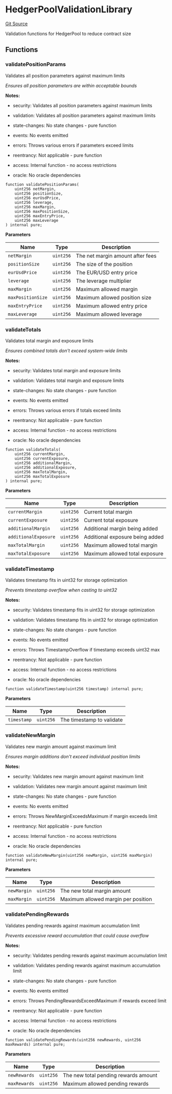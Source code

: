 # HedgerPoolValidationLibrary
[Git Source](https://github.com/Quantillon-Labs/smart-contracts/quantillon-protocol/blob/2f5647e68ddbc27f036af14281f026d5d4a6db27/src/libraries/HedgerPoolValidationLibrary.sol)

Validation functions for HedgerPool to reduce contract size


## Functions
### validatePositionParams

Validates all position parameters against maximum limits

*Ensures all position parameters are within acceptable bounds*

**Notes:**
- security: Validates all position parameters against maximum limits

- validation: Validates all position parameters against maximum limits

- state-changes: No state changes - pure function

- events: No events emitted

- errors: Throws various errors if parameters exceed limits

- reentrancy: Not applicable - pure function

- access: Internal function - no access restrictions

- oracle: No oracle dependencies


```solidity
function validatePositionParams(
    uint256 netMargin,
    uint256 positionSize,
    uint256 eurUsdPrice,
    uint256 leverage,
    uint256 maxMargin,
    uint256 maxPositionSize,
    uint256 maxEntryPrice,
    uint256 maxLeverage
) internal pure;
```
**Parameters**

|Name|Type|Description|
|----|----|-----------|
|`netMargin`|`uint256`|The net margin amount after fees|
|`positionSize`|`uint256`|The size of the position|
|`eurUsdPrice`|`uint256`|The EUR/USD entry price|
|`leverage`|`uint256`|The leverage multiplier|
|`maxMargin`|`uint256`|Maximum allowed margin|
|`maxPositionSize`|`uint256`|Maximum allowed position size|
|`maxEntryPrice`|`uint256`|Maximum allowed entry price|
|`maxLeverage`|`uint256`|Maximum allowed leverage|


### validateTotals

Validates total margin and exposure limits

*Ensures combined totals don't exceed system-wide limits*

**Notes:**
- security: Validates total margin and exposure limits

- validation: Validates total margin and exposure limits

- state-changes: No state changes - pure function

- events: No events emitted

- errors: Throws various errors if totals exceed limits

- reentrancy: Not applicable - pure function

- access: Internal function - no access restrictions

- oracle: No oracle dependencies


```solidity
function validateTotals(
    uint256 currentMargin,
    uint256 currentExposure,
    uint256 additionalMargin,
    uint256 additionalExposure,
    uint256 maxTotalMargin,
    uint256 maxTotalExposure
) internal pure;
```
**Parameters**

|Name|Type|Description|
|----|----|-----------|
|`currentMargin`|`uint256`|Current total margin|
|`currentExposure`|`uint256`|Current total exposure|
|`additionalMargin`|`uint256`|Additional margin being added|
|`additionalExposure`|`uint256`|Additional exposure being added|
|`maxTotalMargin`|`uint256`|Maximum allowed total margin|
|`maxTotalExposure`|`uint256`|Maximum allowed total exposure|


### validateTimestamp

Validates timestamp fits in uint32 for storage optimization

*Prevents timestamp overflow when casting to uint32*

**Notes:**
- security: Validates timestamp fits in uint32 for storage optimization

- validation: Validates timestamp fits in uint32 for storage optimization

- state-changes: No state changes - pure function

- events: No events emitted

- errors: Throws TimestampOverflow if timestamp exceeds uint32 max

- reentrancy: Not applicable - pure function

- access: Internal function - no access restrictions

- oracle: No oracle dependencies


```solidity
function validateTimestamp(uint256 timestamp) internal pure;
```
**Parameters**

|Name|Type|Description|
|----|----|-----------|
|`timestamp`|`uint256`|The timestamp to validate|


### validateNewMargin

Validates new margin amount against maximum limit

*Ensures margin additions don't exceed individual position limits*

**Notes:**
- security: Validates new margin amount against maximum limit

- validation: Validates new margin amount against maximum limit

- state-changes: No state changes - pure function

- events: No events emitted

- errors: Throws NewMarginExceedsMaximum if margin exceeds limit

- reentrancy: Not applicable - pure function

- access: Internal function - no access restrictions

- oracle: No oracle dependencies


```solidity
function validateNewMargin(uint256 newMargin, uint256 maxMargin) internal pure;
```
**Parameters**

|Name|Type|Description|
|----|----|-----------|
|`newMargin`|`uint256`|The new total margin amount|
|`maxMargin`|`uint256`|Maximum allowed margin per position|


### validatePendingRewards

Validates pending rewards against maximum accumulation limit

*Prevents excessive reward accumulation that could cause overflow*

**Notes:**
- security: Validates pending rewards against maximum accumulation limit

- validation: Validates pending rewards against maximum accumulation limit

- state-changes: No state changes - pure function

- events: No events emitted

- errors: Throws PendingRewardsExceedMaximum if rewards exceed limit

- reentrancy: Not applicable - pure function

- access: Internal function - no access restrictions

- oracle: No oracle dependencies


```solidity
function validatePendingRewards(uint256 newRewards, uint256 maxRewards) internal pure;
```
**Parameters**

|Name|Type|Description|
|----|----|-----------|
|`newRewards`|`uint256`|The new total pending rewards amount|
|`maxRewards`|`uint256`|Maximum allowed pending rewards|


